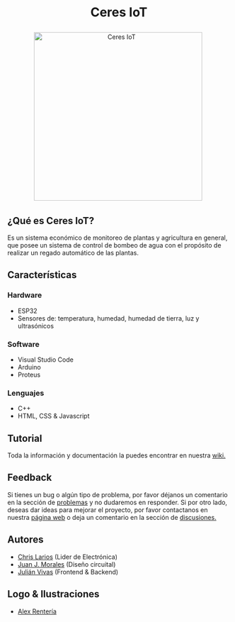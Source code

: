 # <p align="center"> Ceres IoT </p>
<p align="center"> <img src="https://github.com/Sirius-py/Ceres_IoT/blob/Master/Imagenes/Logo_Ceres_null.png" title="Ceres IoT" alt="Ceres IoT" width="380" height="380"/>&nbsp;</p>

## ¿Qué es Ceres IoT?
Es un sistema económico de monitoreo de plantas y agricultura en general, que posee un sistema de control de bombeo de agua con el propósito de realizar un regado automático de las plantas.

## Características

### Hardware
  * ESP32
  * Sensores de: temperatura, humedad, humedad de tierra, luz y ultrasónicos
 
### Software
  * Visual Studio Code
  * Arduino
  * Proteus
  
### Lenguajes
  * C++
  * HTML, CSS & Javascript
  
## Tutorial
Toda la información y documentación la puedes encontrar en nuestra [wiki.](https://github.com/Sirius-py/Ceres_IoT/wiki)

## Feedback
Si tienes un bug o algún tipo de problema, por favor déjanos un comentario en la sección de [problemas](https://github.com/Sirius-py/Ceres_IoT/issues) y no dudaremos en responder. Si por otro lado, deseas dar ideas para mejorar el proyecto, por favor contactanos en nuestra [página web](https://app-ceres.herokuapp.com/) o deja un comentario en la sección de [discusiones.](https://github.com/Sirius-py/Ceres_IoT/discussions)

## Autores
  * [Chris Larios](https://github.com/Sirius-py) (Lider de Electrónica)
  * [Juan J. Morales](https://github.com/JuanMz444) (Diseño circuital)
  * [Julián Vivas](https://github.com/JulCode) (Frontend & Backend)
 
## Logo & Ilustraciones
  * [Alex Rentería](https://github.com/CodeSpacx)
  
